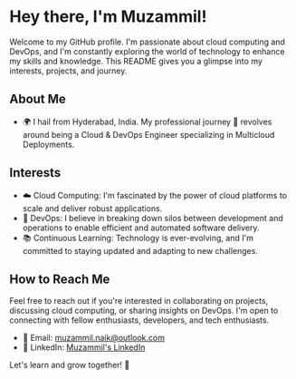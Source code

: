 # Hey there, I'm Muzammil! 

Welcome to my GitHub profile. I'm passionate about cloud computing and DevOps, and I'm constantly exploring the world of technology to enhance my skills and knowledge. This README gives you a glimpse into my interests, projects, and journey.

## About Me

- 🌍 I hail from Hyderabad, India. My professional journey 💼 revolves around being a Cloud & DevOps Engineer specializing in Multicloud Deployments.

## Interests

- ☁️ Cloud Computing: I'm fascinated by the power of cloud platforms to scale and deliver robust applications.
- 🚀 DevOps: I believe in breaking down silos between development and operations to enable efficient and automated software delivery.
- 📚 Continuous Learning: Technology is ever-evolving, and I'm committed to staying updated and adapting to new challenges.


## How to Reach Me

Feel free to reach out if you're interested in collaborating on projects, discussing cloud computing, or sharing insights on DevOps. I'm open to connecting with fellow enthusiasts, developers, and tech enthusiasts.

- 📧 Email: muzammil.naik@outlook.com
- 💬 LinkedIn: [Muzammil's LinkedIn](https://www.linkedin.com/in/naik-mohammed-muzammil/)

Let's learn and grow together! 🌱
